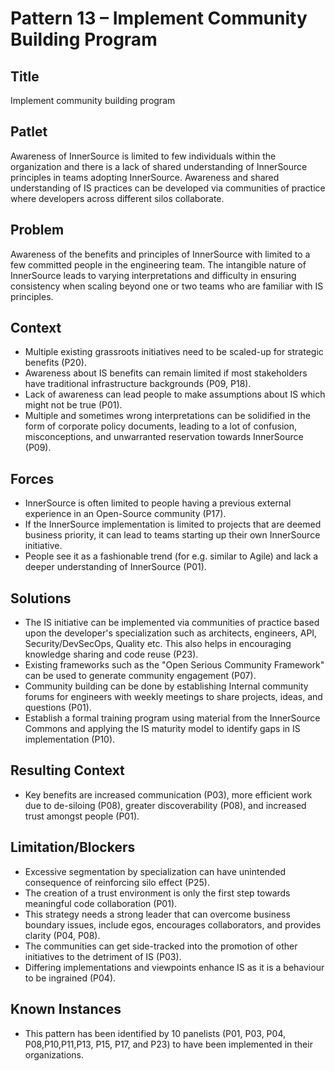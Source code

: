 # Pattern 13 – Implement Community Building Program

## Title

Implement community building program 

## Patlet

Awareness of InnerSource is limited to few individuals within the organization and there is a lack of shared understanding of InnerSource principles in teams adopting InnerSource. Awareness and shared understanding of IS practices can be developed via communities of practice where developers across different silos collaborate.

## Problem

Awareness of the benefits and principles of InnerSource with limited to a few committed people in the engineering team. The intangible nature of InnerSource leads to varying interpretations and difficulty in ensuring consistency when scaling beyond one or two teams who are familiar with IS principles.

## Context

- Multiple existing grassroots initiatives need to be scaled-up for strategic benefits (P20).
- Awareness about IS benefits can remain limited if most stakeholders have traditional infrastructure backgrounds (P09, P18).
- Lack of awareness can lead people to make assumptions about IS which might not be true (P01).
- Multiple and sometimes wrong interpretations can be solidified in the form of corporate policy documents, leading to a lot of confusion, misconceptions, and unwarranted reservation towards InnerSource (P09).

## Forces

- InnerSource is often limited to people having a previous external experience in an Open-Source community (P17).
- If the InnerSource implementation is limited to projects that are deemed business priority, it can lead to teams starting up their own InnerSource initiative.
- People see it as a fashionable trend (for e.g. similar to Agile) and lack a deeper understanding of InnerSource (P01).

## Solutions

- The IS initiative can be implemented via communities of practice based upon the developer's specialization such as architects, engineers, API, Security/DevSecOps, Quality etc. This also helps in encouraging knowledge sharing and code reuse (P23).
- Existing frameworks such as the "Open Serious Community Framework" can be used to generate community engagement (P07).
- Community building can be done by establishing Internal community forums for engineers with weekly meetings to share projects, ideas, and questions (P01).
- Establish a formal training program using material from the InnerSource Commons and applying the IS maturity model to identify gaps in IS implementation (P10).

## Resulting Context

- Key benefits are increased communication (P03), more efficient work due to de-siloing (P08), greater discoverability (P08), and increased trust amongst people (P01).

## Limitation/Blockers

- Excessive segmentation by specialization can have unintended consequence of reinforcing silo effect (P25).
- The creation of a trust environment is only the first step towards meaningful code collaboration (P01).
- This strategy needs a strong leader that can overcome business boundary issues, include egos, encourages collaborators, and provides clarity (P04, P08).
- The communities can get side-tracked into the promotion of other initiatives to the detriment of IS (P03).
- Differing implementations and viewpoints enhance IS as it is a behaviour to be ingrained (P04).

## Known Instances

- This pattern has been identified by 10 panelists (P01, P03, P04, P08,P10,P11,P13, P15, P17, and P23) to have been implemented in their organizations.
